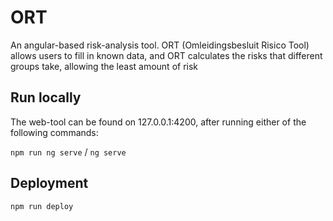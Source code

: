 # ORT
An angular-based risk-analysis tool. ORT (Omleidingsbesluit Risico Tool) allows users to fill in known data, and ORT calculates the risks that different groups take, allowing the least amount of risk

## Run locally
The web-tool can be found on 127.0.0.1:4200, after running either of the following commands:

```npm run ng serve``` / ```ng serve```

## Deployment
```npm run deploy```
